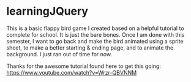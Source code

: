 # learningJQuery
This is a basic flappy bird game I created based on a helpful tutorial to complete for school. It is just the bare bones. Once I am done with this semester, I want to go back and make the bird animated using a sprite sheet, to make a better starting & ending page, and to animate the background. I just ran out of time for now. 

Thanks for the awesome tutorial found here to get this going: https://www.youtube.com/watch?v=Wrzr-QBVNNM
